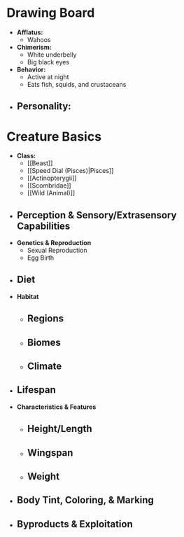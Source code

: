 # Drawing Board
- **Afflatus:**
	- Wahoos
- **Chimerism:**
	- White underbelly
	- Big black eyes
- **Behavior:**
	- Active at night
	- Eats fish, squids, and crustaceans
- **Personality:**
	- 
# Creature Basics
- **Class:**
	- [[Beast]]
	- [[Speed Dial (Pisces)|Pisces]]
	- [[Actinopterygii]]
	- [[Scombridae]]
	- [[Wild (Animal)]]
- **Perception & Sensory/Extrasensory Capabilities**
	- 
- **Genetics & Reproduction**
	- Sexual Reproduction
	- Egg Birth
- **Diet**
	- 
- **Habitat**
	- Regions
		- 
	- Biomes
		- 
	- Climate
		- 
- **Lifespan**
	- 
- **Characteristics & Features**
	- Height/Length
		- 
	- Wingspan
		- 
	- Weight
		- 
- **Body Tint, Coloring, & Marking**
	- 
- **Byproducts & Exploitation**
	- 